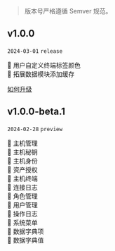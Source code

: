 > 版本号严格遵循 Semver 规范。

[//]: # (🐞修复)

## v1.0.0

`2024-03-01` `release`

🌈 用户自定义终端标签颜色    
🔨 拓展数据模块添加缓存

[如何升级](/about/update.md?id=_v100)

## v1.0.0-beta.1

`2024-02-28` `preview`

🌈 主机管理   
🌈 主机秘钥  
🌈 主机身份  
🌈 资产授权   
🌈 主机终端  
🌈 连接日志  
🌈 角色管理  
🌈 用户管理  
🌈 操作日志  
🌈 系统菜单  
🌈 数据字典项  
🌈 数据字典值  

